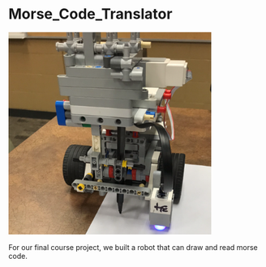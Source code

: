 # Morse_Code_Translator

<img src="images/morseCodeRobot.png" width="400" height="400">

For our final course project, we built a robot that can draw and read morse code. 

